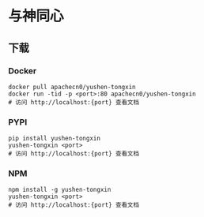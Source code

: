 # 与神同心

## 下载

### Docker

```
docker pull apachecn0/yushen-tongxin
docker run -tid -p <port>:80 apachecn0/yushen-tongxin
# 访问 http://localhost:{port} 查看文档
```

### PYPI

```
pip install yushen-tongxin
yushen-tongxin <port>
# 访问 http://localhost:{port} 查看文档
```

### NPM

```
npm install -g yushen-tongxin
yushen-tongxin <port>
# 访问 http://localhost:{port} 查看文档
```